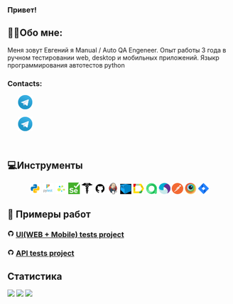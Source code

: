 ### Привет!

<!--About me-->

## :technologist:Обо мне:
Меня зовут Евгений я Manual / Auto QA Engeneer. Опыт работы 3 года в ручном тестировании web, desktop и мобильных приложений. Языкр программирования автотестов python

### Contacts:
<p>
  &#8287;&#8287;&#8287;&#8287;&#8287;
  <a href="t.me/eugene0322"><img width="32px" alt="Telegram" title="Telegram" src="images/tg.png"/></a>
  &#8287;
</p>

<p>
  &#8287;&#8287;&#8287;&#8287;&#8287;
  <a href="mailto:evgeniili2203@gmail.com@gmail.com"><img width="32px" alt="Telegram" title="Telegram" src="images/tg.png"/></a>
  &#8287;
</p>

<!--Stack and tools-->

&#8287;&#8287;&#8287;&#8287;&#8287;
## :computer:Инструменты
<p  align="center">
  <code><img width="5%" title="Python" src="images/python.png"></code>
  <code><img width="5%" title="Pytest" src="images/pytest.png"></code>
  <code><img width="5%" title="Selene" src="images/selene.png"></code>
  <code><img width="5%" title="Selenium" src="images/selenium.png"></code>
  <code><img width="5%" title="Requests" src="images/requests.png"></code>
  <code><img width="5%" title="GitHub" src="images/github.png"></code>
  <code><img width="5%" title="Jenkins" src="images/jenkins.png"></code>
  <code><img width="5%" title="Selenoid" src="images/selenoid.png"></code>
  <code><img width="5%" title="Allure Report" src="images/allure_report.png"></code>
  <code><img width="5%" title="Allure TestOps" src="images/allure_testops.png"></code>
  <code><img width="5%" title="Appium" src="images/appium.png"></code>
  <code><img width="5%" title="Postman" src="images/postman.png"></code>
  <code><img width="5%" title="Browserstack" src="images/browserstack.png"></code>
  <code><img width="5%" title="Jira" src="images/jira.png"></code>
</p>

<!--Projects-->

## :floppy_disk: Примеры работ
### <img width="3%" src="images/github.png"> [UI(WEB + Mobile) tests project](https://github.com/evgeniili0322/wikipedia-tests)

### <img width="3%" src="images/github.png"> [API tests project](https://github.com/evgeniili0322/contact-list-api-tests)

## Cтатистика
![](http://github-profile-summary-cards.vercel.app/api/cards/stats?username=evgeniili0322&theme=tokyonight)
![](http://github-profile-summary-cards.vercel.app/api/cards/repos-per-language?evgeniili0322=catislove&theme=tokyonight) 
![](https://github-profile-summary-cards.vercel.app/api/cards/profile-details?username=evgeniili0322&theme=tokyonight)
